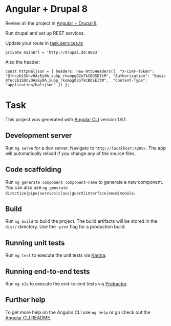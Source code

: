 # Angular + Drupal 8
Review all the project in [Angular + Drupal 8](https://josuevalrob.com/angular-drupal8). 

Run drupal and set up REST services. 

Update your route in [task.services.ts](https://github.com/josuevalrob/tasks/blob/master/src/app/task.service.ts) 

`private mainUrl = 'http://drupal.dd:8083'`

Also the header: 

`const httpHaljson = {
  headers: new HttpHeaders({ 
  "X-CSRF-Token": "Qfnczb1SUnvOAsEy0A_xuGp_rkompgO2oTkCBOSEItM",
  "Authorization": "Basic Qfnczb1SUnvOAsEy0A_xuGp_rkompgO2oTkCBOSEItM", 
  "Content-Type": "application/hal+json"
  })
};`


# Task

This project was generated with [Angular CLI](https://github.com/angular/angular-cli) version 1.6.1.

## Development server

Run `ng serve` for a dev server. Navigate to `http://localhost:4200/`. The app will automatically reload if you change any of the source files.


## Code scaffolding

Run `ng generate component component-name` to generate a new component. You can also use `ng generate directive|pipe|service|class|guard|interface|enum|module`.

## Build

Run `ng build` to build the project. The build artifacts will be stored in the `dist/` directory. Use the `-prod` flag for a production build.

## Running unit tests

Run `ng test` to execute the unit tests via [Karma](https://karma-runner.github.io).

## Running end-to-end tests

Run `ng e2e` to execute the end-to-end tests via [Protractor](http://www.protractortest.org/).

## Further help

To get more help on the Angular CLI use `ng help` or go check out the [Angular CLI README](https://github.com/angular/angular-cli/blob/master/README.md).
